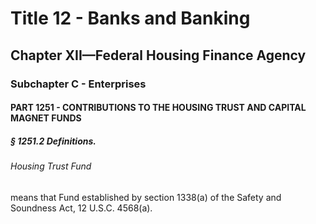 
# Title 12 - Banks and Banking
## Chapter XII—Federal Housing Finance Agency
### Subchapter C - Enterprises
#### PART 1251 - CONTRIBUTIONS TO THE HOUSING TRUST AND CAPITAL MAGNET FUNDS
##### § 1251.2 Definitions.
###### Housing Trust Fund

means that Fund established by section 1338(a) of the Safety and Soundness Act, 12 U.S.C. 4568(a).
